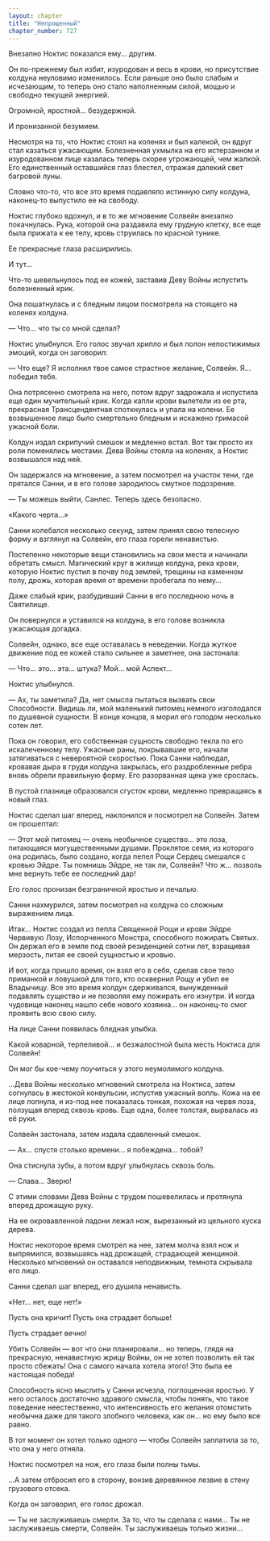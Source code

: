 ```yaml
---
layout: chapter
title: "Непрощенный"
chapter_number: 727
---
```


Внезапно Ноктис показался ему... другим.

Он по-прежнему был избит, изуродован и весь в крови, но присутствие колдуна неуловимо изменилось. Если раньше оно было слабым и исчезающим, то теперь оно стало наполненным силой, мощью и свободно текущей энергией.

Огромной, яростной... безудержной.

И пронизанной безумием.

Несмотря на то, что Ноктис стоял на коленях и был калекой, он вдруг стал казаться ужасающим. Болезненная ухмылка на его истерзанном и изуродованном лице казалась теперь скорее угрожающей, чем жалкой. Его единственный оставшийся глаз блестел, отражая далекий свет багровой луны.

Словно что-то, что все это время подавляло истинную силу колдуна, наконец-то выпустило ее на свободу.

Ноктис глубоко вдохнул, и в то же мгновение Солвейн внезапно покачнулась. Рука, которой она раздавила ему грудную клетку, все еще была прижата к ее телу, кровь струилась по красной тунике.

Ее прекрасные глаза расширились.

И тут...

Что-то шевельнулось под ее кожей, заставив Деву Войны испустить болезненный крик.

Она пошатнулась и с бледным лицом посмотрела на стоящего на коленях колдуна.

— Что... что ты со мной сделал?

Ноктис улыбнулся. Его голос звучал хрипло и был полон непостижимых эмоций, когда он заговорил:

— Что еще? Я исполнил твое самое страстное желание, Солвейн. Я... победил тебя.

Она потрясенно смотрела на него, потом вдруг задрожала и испустила еще один мучительный крик. Когда капли крови вылетели из ее рта, прекрасная Трансцендентная споткнулась и упала на колени. Ее возвышенное лицо было смертельно бледным и искажено гримасой ужасной боли.

Колдун издал скрипучий смешок и медленно встал. Вот так просто их роли поменялись местами. Дева Войны стояла на коленях, а Ноктис возвышался над ней.

Он задержался на мгновение, а затем посмотрел на участок тени, где прятался Санни, и в его голове зародилось смутное подозрение.

— Ты можешь выйти, Санлес. Теперь здесь безопасно.

«Какого черта...»

Санни колебался несколько секунд, затем принял свою телесную форму и взглянул на Солвейн, его глаза горели ненавистью.

Постепенно некоторые вещи становились на свои места и начинали обретать смысл. Магический круг в жилище колдуна, река крови, которую Ноктис пустил в почву под землей, трещины на каменном полу, дрожь, которая время от времени пробегала по нему...

Даже слабый крик, разбудивший Санни в его последнюю ночь в Святилище.

Он повернулся и уставился на колдуна, в его голове возникла ужасающая догадка.

Солвейн, однако, все еще оставалась в неведении. Когда жуткое движение под ее кожей стало сильнее и заметнее, она застонала:

— Что... это... эта... штука? Мой... мой Аспект...

Ноктис улыбнулся.

— Ах, ты заметила? Да, нет смысла пытаться вызвать свои Способности. Видишь ли, мой маленький питомец немного изголодался по душевной сущности. В конце концов, я морил его голодом несколько сотен лет.

Пока он говорил, его собственная сущность свободно текла по его искалеченному телу. Ужасные раны, покрывавшие его, начали затягиваться с невероятной скоростью. Пока Санни наблюдал, кровавая дыра в груди колдуна закрылась, его раздробленные ребра вновь обрели правильную форму. Его разорванная щека уже срослась.

В пустой глазнице образовался сгусток крови, медленно превращаясь в новый глаз.

Ноктис сделал шаг вперед, наклонился и посмотрел на Солвейн. Затем он прошептал:

— Этот мой питомец — очень необычное существо... это лоза, питающаяся могущественными душами. Проклятое семя, из которого она родилась, было создано, когда пепел Рощи Сердец смешался с кровью Эйдре. Ты помнишь Эйдре, не так ли, Солвейн? Что ж... позволь мне вернуть тебе ее последний дар!

Его голос пронизан безграничной яростью и печалью.

Санни нахмурился, затем посмотрел на колдуна со сложным выражением лица.

Итак... Ноктис создал из пепла Священной Рощи и крови Эйдре Червивую Лозу, Испорченного Монстра, способного пожирать Святых. Он держал его в земле под своей резиденцией сотни лет, взращивая мерзость, питая ее своей сущностью и кровью.

И вот, когда пришло время, он взял его в себя, сделав свое тело приманкой и ловушкой для того, кто осквернил Рощу и убил ее Владычицу. Все это время колдун сдерживался, вынужденный подавлять существо и не позволяя ему пожирать его изнутри. И когда чудовище наконец нашло себе нового хозяина... он наконец-то смог проявить всю свою силу.

На лице Санни появилась бледная улыбка.

Какой коварной, терпеливой... и безжалостной была месть Ноктиса для Солвейн!

Он мог бы кое-чему поучиться у этого неумолимого колдуна.

...Дева Войны несколько мгновений смотрела на Ноктиса, затем согнулась в жестокой конвульсии, испустив ужасный вопль. Кожа на ее лице лопнула, и из-под нее показалась тонкая, похожая на червя лоза, ползущая вперед сквозь кровь. Еще одна, более толстая, вырвалась из её руки.

Солвейн застонала, затем издала сдавленный смешок.

— Ах... спустя столько времени... я побеждена... тобой?

Она стиснула зубы, а потом вдруг улыбнулась сквозь боль.

— Слава... Зверю!

С этими словами Дева Войны с трудом пошевелилась и протянула вперед дрожащую руку.

На ее окровавленной ладони лежал нож, вырезанный из цельного куска дерева.

Ноктис некоторое время смотрел на нее, затем молча взял нож и выпрямился, возвышаясь над дрожащей, страдающей женщиной. Несколько мгновений он оставался неподвижным, темнота скрывала его лицо.

Санни сделал шаг вперед, его душила ненависть.

«Нет... нет, еще нет!»

Пусть она кричит! Пусть она страдает больше!

Пусть страдает вечно!

Убить Солвейн — вот что они планировали... но теперь, глядя на прекрасную, ненавистную жрицу Войны, он не хотел позволить ей так просто сбежать! Она с самого начала хотела этого! Это была ее настоящая победа!

Способность ясно мыслить у Санни исчезла, поглощенная яростью. У него осталось достаточно здравого смысла, чтобы понять, что такое поведение неестественно, что интенсивность его желания отомстить необычна даже для такого злобного человека, как он... но ему было все равно.

В тот момент он хотел только одного — чтобы Солвейн заплатила за то, что она у него отняла.

Ноктис посмотрел на нож, его глаза были полны тьмы.

...А затем отбросил его в сторону, вонзив деревянное лезвие в стену грузового отсека.

Когда он заговорил, его голос дрожал.

— Ты не заслуживаешь смерти. За то, что ты сделала с нами... Ты не заслуживаешь смерти, Солвейн. Ты заслуживаешь только жизни...